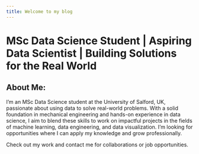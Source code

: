```yaml
---
title: Welcome to my blog
---
```

# MSc Data Science Student | Aspiring Data Scientist | Building Solutions for the Real World

## About Me:
I’m an MSc Data Science student at the University of Salford, UK, passionate about using data to solve real-world problems. With a solid foundation in mechanical engineering and hands-on experience in data science, I aim to blend these skills to work on impactful projects in the fields of machine learning, data engineering, and data visualization. I’m looking for opportunities where I can apply my knowledge and grow professionally.

Check out my work and contact me for collaborations or job opportunities.
